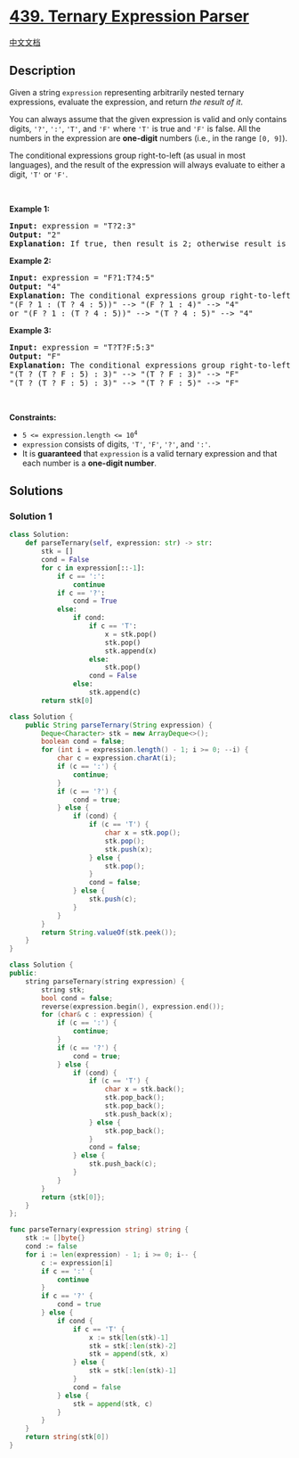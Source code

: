 # [439. Ternary Expression Parser](https://leetcode.com/problems/ternary-expression-parser)

[中文文档](/solution/0400-0499/0439.Ternary%20Expression%20Parser/README.md)

## Description

<p>Given a string <code>expression</code> representing arbitrarily nested ternary expressions, evaluate the expression, and return <em>the result of it</em>.</p>

<p>You can always assume that the given expression is valid and only contains digits, <code>&#39;?&#39;</code>, <code>&#39;:&#39;</code>, <code>&#39;T&#39;</code>, and <code>&#39;F&#39;</code> where <code>&#39;T&#39;</code> is true and <code>&#39;F&#39;</code> is false. All the numbers in the expression are <strong>one-digit</strong> numbers (i.e., in the range <code>[0, 9]</code>).</p>

<p>The conditional expressions group right-to-left (as usual in most languages), and the result of the expression will always evaluate to either a digit, <code>&#39;T&#39;</code> or <code>&#39;F&#39;</code>.</p>

<p>&nbsp;</p>
<p><strong class="example">Example 1:</strong></p>

<pre>
<strong>Input:</strong> expression = &quot;T?2:3&quot;
<strong>Output:</strong> &quot;2&quot;
<strong>Explanation:</strong> If true, then result is 2; otherwise result is 3.
</pre>

<p><strong class="example">Example 2:</strong></p>

<pre>
<strong>Input:</strong> expression = &quot;F?1:T?4:5&quot;
<strong>Output:</strong> &quot;4&quot;
<strong>Explanation:</strong> The conditional expressions group right-to-left. Using parenthesis, it is read/evaluated as:
&quot;(F ? 1 : (T ? 4 : 5))&quot; --&gt; &quot;(F ? 1 : 4)&quot; --&gt; &quot;4&quot;
or &quot;(F ? 1 : (T ? 4 : 5))&quot; --&gt; &quot;(T ? 4 : 5)&quot; --&gt; &quot;4&quot;
</pre>

<p><strong class="example">Example 3:</strong></p>

<pre>
<strong>Input:</strong> expression = &quot;T?T?F:5:3&quot;
<strong>Output:</strong> &quot;F&quot;
<strong>Explanation:</strong> The conditional expressions group right-to-left. Using parenthesis, it is read/evaluated as:
&quot;(T ? (T ? F : 5) : 3)&quot; --&gt; &quot;(T ? F : 3)&quot; --&gt; &quot;F&quot;
&quot;(T ? (T ? F : 5) : 3)&quot; --&gt; &quot;(T ? F : 5)&quot; --&gt; &quot;F&quot;
</pre>

<p>&nbsp;</p>
<p><strong>Constraints:</strong></p>

<ul>
	<li><code>5 &lt;= expression.length &lt;= 10<sup>4</sup></code></li>
	<li><code>expression</code> consists of digits, <code>&#39;T&#39;</code>, <code>&#39;F&#39;</code>, <code>&#39;?&#39;</code>, and <code>&#39;:&#39;</code>.</li>
	<li>It is <strong>guaranteed</strong> that <code>expression</code> is a valid ternary expression and that each number is a <strong>one-digit number</strong>.</li>
</ul>

## Solutions

### Solution 1

<!-- tabs:start -->

```python
class Solution:
    def parseTernary(self, expression: str) -> str:
        stk = []
        cond = False
        for c in expression[::-1]:
            if c == ':':
                continue
            if c == '?':
                cond = True
            else:
                if cond:
                    if c == 'T':
                        x = stk.pop()
                        stk.pop()
                        stk.append(x)
                    else:
                        stk.pop()
                    cond = False
                else:
                    stk.append(c)
        return stk[0]
```

```java
class Solution {
    public String parseTernary(String expression) {
        Deque<Character> stk = new ArrayDeque<>();
        boolean cond = false;
        for (int i = expression.length() - 1; i >= 0; --i) {
            char c = expression.charAt(i);
            if (c == ':') {
                continue;
            }
            if (c == '?') {
                cond = true;
            } else {
                if (cond) {
                    if (c == 'T') {
                        char x = stk.pop();
                        stk.pop();
                        stk.push(x);
                    } else {
                        stk.pop();
                    }
                    cond = false;
                } else {
                    stk.push(c);
                }
            }
        }
        return String.valueOf(stk.peek());
    }
}
```

```cpp
class Solution {
public:
    string parseTernary(string expression) {
        string stk;
        bool cond = false;
        reverse(expression.begin(), expression.end());
        for (char& c : expression) {
            if (c == ':') {
                continue;
            }
            if (c == '?') {
                cond = true;
            } else {
                if (cond) {
                    if (c == 'T') {
                        char x = stk.back();
                        stk.pop_back();
                        stk.pop_back();
                        stk.push_back(x);
                    } else {
                        stk.pop_back();
                    }
                    cond = false;
                } else {
                    stk.push_back(c);
                }
            }
        }
        return {stk[0]};
    }
};
```

```go
func parseTernary(expression string) string {
	stk := []byte{}
	cond := false
	for i := len(expression) - 1; i >= 0; i-- {
		c := expression[i]
		if c == ':' {
			continue
		}
		if c == '?' {
			cond = true
		} else {
			if cond {
				if c == 'T' {
					x := stk[len(stk)-1]
					stk = stk[:len(stk)-2]
					stk = append(stk, x)
				} else {
					stk = stk[:len(stk)-1]
				}
				cond = false
			} else {
				stk = append(stk, c)
			}
		}
	}
	return string(stk[0])
}
```

<!-- tabs:end -->

<!-- end -->
